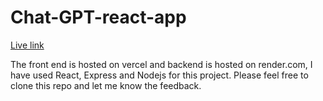 # Chat-GPT-react-app

[Live link](https://chatgpt-react-sable.vercel.app/)

The front end is hosted on vercel and backend is hosted on render.com, I have used React, Express and Nodejs for this project. Please feel free to clone this repo and let me know the feedback.
